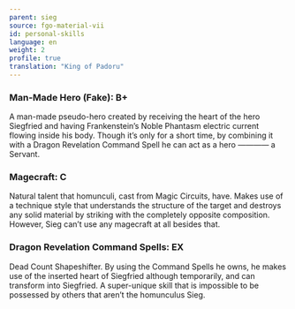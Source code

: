 ```yaml
---
parent: sieg
source: fgo-material-vii
id: personal-skills
language: en
weight: 2
profile: true
translation: "King of Padoru"
---
```


### Man-Made Hero (Fake): B+
A man-made pseudo-hero created by receiving the heart of the hero Siegfried and having Frankenstein’s Noble Phantasm electric current flowing inside his body. Though it’s only for a short time, by combining it with a Dragon Revelation Command Spell he can act as a hero ———— a Servant.

### Magecraft: C

Natural talent that homunculi, cast from Magic Circuits, have.
Makes use of a technique style that understands the structure of the target and destroys any solid material by striking with the completely opposite composition. However, Sieg can’t use any magecraft at all besides that.

### Dragon Revelation Command Spells: EX

Dead Count Shapeshifter.
By using the Command Spells he owns, he makes use of the inserted heart of Siegfried although temporarily, and can transform into Siegfried.
A super-unique skill that is impossible to be possessed by others that aren’t the homunculus Sieg.
